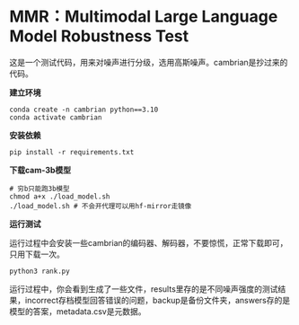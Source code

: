 # MMR：Multimodal Large Language Model Robustness Test



这是一个测试代码，用来对噪声进行分级，选用高斯噪声。cambrian是抄过来的代码。

**建立环境**

```
conda create -n cambrian python==3.10
conda activate cambrian
```

**安装依赖**

```
pip install -r requirements.txt
```

**下载cam-3b模型**

```
# 穷b只能跑3b模型
chmod a+x ./load_model.sh
./load_model.sh # 不会开代理可以用hf-mirror走镜像
```

**运行测试**

运行过程中会安装一些cambrian的编码器、解码器，不要惊慌，正常下载即可，只用下载一次。

```
python3 rank.py
```

运行过程中，你会看到生成了一些文件，results里存的是不同噪声强度的测试结果，incorrect存档模型回答错误的问题，backup是备份文件夹，answers存的是模型的答案，metadata.csv是元数据。